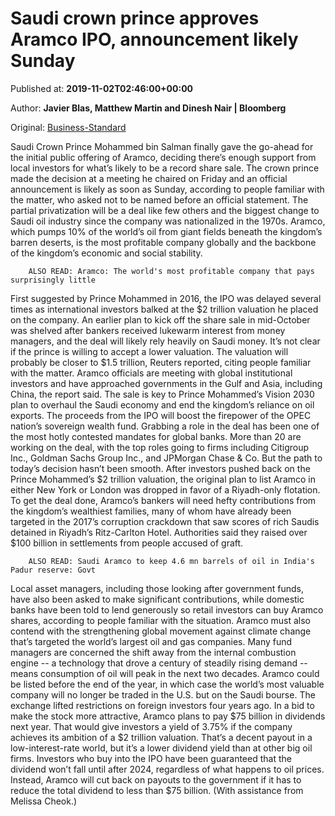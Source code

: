 
# Saudi crown prince approves Aramco IPO, announcement likely Sunday

Published at: **2019-11-02T02:46:00+00:00**

Author: **Javier Blas, Matthew Martin and Dinesh Nair | Bloomberg**

Original: [Business-Standard](https://www.business-standard.com/article/companies/saudi-crown-prince-approves-aramco-ipo-announcement-likely-sunday-119110200141_1.html)

Saudi Crown Prince Mohammed bin Salman finally gave the go-ahead for the initial public offering of Aramco, deciding there’s enough support from local investors for what’s likely to be a record share sale.
The crown prince made the decision at a meeting he chaired on Friday and an official announcement is likely as soon as Sunday, according to people familiar with the matter, who asked not to be named before an official statement.
The partial privatization will be a deal like few others and the biggest change to Saudi oil industry since the company was nationalized in the 1970s. Aramco, which pumps 10% of the world’s oil from giant fields beneath the kingdom’s barren deserts, is the most profitable company globally and the backbone of the kingdom’s economic and social stability.

        ALSO READ: Aramco: The world's most profitable company that pays surprisingly little
      
First suggested by Prince Mohammed in 2016, the IPO was delayed several times as international investors balked at the $2 trillion valuation he placed on the company. An earlier plan to kick off the share sale in mid-October was shelved after bankers received lukewarm interest from money managers, and the deal will likely rely heavily on Saudi money. It’s not clear if the prince is willing to accept a lower valuation.
The valuation will probably be closer to $1.5 trillion, Reuters reported, citing people familiar with the matter. Aramco officials are meeting with global institutional investors and have approached governments in the Gulf and Asia, including China, the report said.
The sale is key to Prince Mohammed’s Vision 2030 plan to overhaul the Saudi economy and end the kingdom’s reliance on oil exports. The proceeds from the IPO will boost the firepower of the OPEC nation’s sovereign wealth fund.
Grabbing a role in the deal has been one of the most hotly contested mandates for global banks. More than 20 are working on the deal, with the top roles going to firms including Citigroup Inc., Goldman Sachs Group Inc., and JPMorgan Chase & Co.
But the path to today’s decision hasn’t been smooth. After investors pushed back on the Prince Mohammed’s $2 trillion valuation, the original plan to list Aramco in either New York or London was dropped in favor of a Riyadh-only flotation.
To get the deal done, Aramco’s bankers will need hefty contributions from the kingdom’s wealthiest families, many of whom have already been targeted in the 2017’s corruption crackdown that saw scores of rich Saudis detained in Riyadh’s Ritz-Carlton Hotel. Authorities said they raised over $100 billion in settlements from people accused of graft.

        ALSO READ: Saudi Aramco to keep 4.6 mn barrels of oil in India's Padur reserve: Govt
      
Local asset managers, including those looking after government funds, have also been asked to make significant contributions, while domestic banks have been told to lend generously so retail investors can buy Aramco shares, according to people familiar with the situation.
Aramco must also contend with the strengthening global movement against climate change that’s targeted the world’s largest oil and gas companies. Many fund managers are concerned the shift away from the internal combustion engine -- a technology that drove a century of steadily rising demand -- means consumption of oil will peak in the next two decades.
Aramco could be listed before the end of the year, in which case the world’s most valuable company will no longer be traded in the U.S. but on the Saudi bourse. The exchange lifted restrictions on foreign investors four years ago.
In a bid to make the stock more attractive, Aramco plans to pay $75 billion in dividends next year. That would give investors a yield of 3.75% if the company achieves its ambition of a $2 trillion valuation. That’s a decent payout in a low-interest-rate world, but it’s a lower dividend yield than at other big oil firms.
Investors who buy into the IPO have been guaranteed that the dividend won’t fall until after 2024, regardless of what happens to oil prices. Instead, Aramco will cut back on payouts to the government if it has to reduce the total dividend to less than $75 billion.
(With assistance from Melissa Cheok.)

